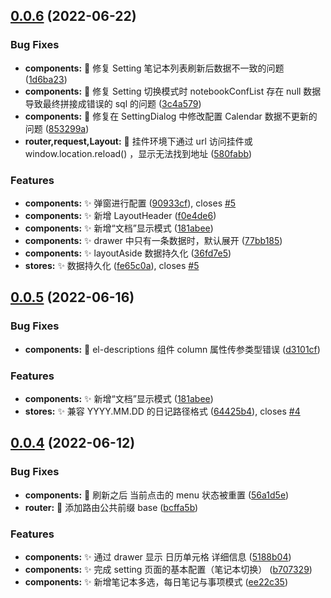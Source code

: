 ## [0.0.6](https://gitee.com/lan-ran/agenda/compare/v0.0.5...v0.0.6) (2022-06-22)

### Bug Fixes

* **components:** :bug: 修复 Setting 笔记本列表刷新后数据不一致的问题 ([1d6ba23](https://gitee.com/lan-ran/agenda/commits/1d6ba234d90cc34d5f24307b21a9a3675e17b9d5))
* **components:** :bug: 修复 Setting 切换模式时 notebookConfList 存在 null 数据导致最终拼接成错误的 sql 的问题 ([3c4a579](https://gitee.com/lan-ran/agenda/commits/3c4a579c2429b39f6b82b909b5f5bf2b42954cf5))
* **components:** :bug: 修复在 SettingDialog 中修改配置 Calendar 数据不更新的问题 ([853299a](https://gitee.com/lan-ran/agenda/commits/853299a3975a79ba524aeb196a6899afa51eee79))
* **router,request,Layout:** :bug: 挂件环境下通过 url 访问挂件或 window.location.reload() ，显示无法找到地址 ([580fabb](https://gitee.com/lan-ran/agenda/commits/580fabbc150806740bc2cea3c6a419a9bc39aec7))

### Features

* **components:** :sparkles: 弹窗进行配置 ([90933cf](https://gitee.com/lan-ran/agenda/commits/90933cf6385e3c55f408d586bbec33d99a7b6243)), closes [#5](https://github.com/langyamu/siyuan-calendar/issues/5)
* **components:** :sparkles: 新增 LayoutHeader ([f0e4de6](https://gitee.com/lan-ran/agenda/commits/f0e4de63f7a5910f325fbb048b295f1e3b82badc))
* **components:** :sparkles: 新增“文档”显示模式 ([181abee](https://gitee.com/lan-ran/agenda/commits/181abeee91064c5f303bb5c2b0da253e726ce263))
* **components:** :sparkles: drawer 中只有一条数据时，默认展开 ([77bb185](https://gitee.com/lan-ran/agenda/commits/77bb18565d9eb2b7aaee36ecf47609f7644efe4e))
* **components:** :sparkles: layoutAside 数据持久化 ([36fd7e5](https://gitee.com/lan-ran/agenda/commits/36fd7e504bbbb1189b623130ac9f5ccc21d7bf45))
* **stores:** :sparkles: 数据持久化 ([fe65c0a](https://gitee.com/lan-ran/agenda/commits/fe65c0a9ce4e1b638644305f6402068f655f6914)), closes [#5](https://github.com/langyamu/siyuan-calendar/issues/5)

## [0.0.5](https://github.com/langyamu/siyuan-calendar/compare/v0.0.4...v0.0.5) (2022-06-16)

### Bug Fixes

* **components:** :bug: el-descriptions 组件 column 属性传参类型错误 ([d3101cf](https://github.com/langyamu/siyuan-calendar/commit/d3101cf94590ce67f1233f41ade06dca417840ec))

### Features

* **components:** :sparkles: 新增“文档”显示模式 ([181abee](https://github.com/langyamu/siyuan-calendar/commit/181abeee91064c5f303bb5c2b0da253e726ce263))
* **stores:** :sparkles: 兼容 YYYY.MM.DD 的日记路径格式 ([64425b4](https://github.com/langyamu/siyuan-calendar/commit/64425b46e41281123ba69ccb0093b06cc3bc46af)), closes [#4](https://github.com/langyamu/siyuan-calendar/issues/4)

## [0.0.4](https://github.com/langyamu/siyuan-calendar/compare/b707329a7a749c73ff3fb2c50cd403d4d8b03437...v0.0.4) (2022-06-12)

### Bug Fixes

* **components:** :bug: 刷新之后 当前点击的 menu 状态被重置 ([56a1d5e](https://github.com/langyamu/siyuan-calendar/commit/56a1d5e92624019617f2774642bbe44968033f37))
* **router:** :bug: 添加路由公共前缀 base ([bcffa5b](https://github.com/langyamu/siyuan-calendar/commit/bcffa5b4ee0c624dd02c73ec1088b94a75295b18))

### Features

* **components:** :sparkles: 通过 drawer 显示 日历单元格 详细信息 ([5188b04](https://github.com/langyamu/siyuan-calendar/commit/5188b0476cb99e91cc28c3a232dd3302650048bf))
* **components:** :sparkles: 完成 setting 页面的基本配置（笔记本切换） ([b707329](https://github.com/langyamu/siyuan-calendar/commit/b707329a7a749c73ff3fb2c50cd403d4d8b03437))
* **components:** :sparkles: 新增笔记本多选，每日笔记与事项模式 ([ee22c35](https://github.com/langyamu/siyuan-calendar/commit/ee22c35bc40d2248670ed34254bc7dcaaa978ba8))
